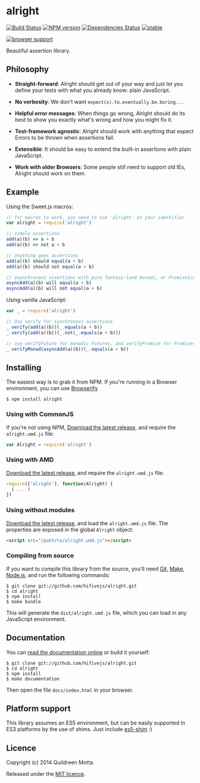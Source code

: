 alright
=======

[![Build Status](https://secure.travis-ci.org/hifivejs/alright.png?branch=master)](https://travis-ci.org/hifivejs/alright)
[![NPM version](https://badge.fury.io/js/alright.png)](http://badge.fury.io/js/alright)
[![Dependencies Status](https://david-dm.org/hifivejs/alright.png)](https://david-dm.org/hifivejs/alright)
[![stable](http://badges.github.io/stability-badges/dist/stable.svg)](http://github.com/badges/stability-badges)

[![browser support](http://ci.testling.com/hifivejs/alright.png)](http://ci.testling.com/hifivejs/alright)


Beautiful assertion library.


## Philosophy

  - **Straight-forward**: Alright should get out of your way and just let you
    define your tests with what you already know: plain JavaScript.

  - **No verbosity**: We don't want `expect(x).to.eventually.be.boring...`

  - **Helpful error messages**: When things go wrong, Alright should do its
    best to show you exactly what's wrong and how you might fix it.

  - **Test-framework agnostic**: Alright should work with anything that expect
    Errors to be thrown when assertions fail.

  - **Extensible**: It should be easy to extend the built-in assertions with
    plain JavaScript.

  - **Work with older Browsers**: Some people still need to support old IEs,
    Alright should work on them.


## Example

Using the Sweet.js macros:

```js
// for macros to work, you need to use 'alright' as your identifier
var alright = require('alright')

// simple assertions
add(a)(b) => a + b
add(a)(b) => not a + b

// anything goes assertions
add(a)(b) should equal(a + b)
add(a)(b) should not equal(a + b)

// asynchronous assertions with pure fantasy-land monads, or Promises/A+
asyncAdd(a)(b) will equal(a + b)
asyncAdd(a)(b) will not equal(a + b)
```

Using vanilla JavaScript:

```js
var _ = require('alright')

// Use verify for synchronous assertions
_.verify(add(a)(b))(_.equals(a + b))
_.verify(add(a)(b))(_.not(_.equals(a + b)))

// use verifyFuture for monadic Futures, and verifyPromise for Promises/A+
_.verifyMonad(asyncAdd(a)(b))(_.equals(a + b))
```


## Installing

The easiest way is to grab it from NPM. If you're running in a Browser
environment, you can use [Browserify][]

    $ npm install alright


### Using with CommonJS

If you're not using NPM, [Download the latest release][release], and require
the `alright.umd.js` file:

```js
var Alright = require('alright')
```


### Using with AMD

[Download the latest release][release], and require the `alright.umd.js`
file:

```js
require(['alright'], function(Alright) {
  ( ... )
})
```


### Using without modules

[Download the latest release][release], and load the `alright.umd.js`
file. The properties are exposed in the global `Alright` object:

```html
<script src="/path/to/alright.umd.js"></script>
```


### Compiling from source

If you want to compile this library from the source, you'll need [Git][],
[Make][], [Node.js][], and run the following commands:

    $ git clone git://github.com/hifivejs/alright.git
    $ cd alright
    $ npm install
    $ make bundle
    
This will generate the `dist/alright.umd.js` file, which you can load in
any JavaScript environment.

    
## Documentation

You can [read the documentation online][docs] or build it yourself:

    $ git clone git://github.com/hifivejs/alright.git
    $ cd alright
    $ npm install
    $ make documentation

Then open the file `docs/index.html` in your browser.


## Platform support

This library assumes an ES5 environment, but can be easily supported in ES3
platforms by the use of shims. Just include [es5-shim][] :)


## Licence

Copyright (c) 2014 Quildreen Motta.

Released under the [MIT licence](https://github.com/hifivejs/alright/blob/master/LICENCE).

<!-- links -->
[Fantasy Land]: https://github.com/fantasyland/fantasy-land
[Browserify]: http://browserify.org/
[Git]: http://git-scm.com/
[Make]: http://www.gnu.org/software/make/
[Node.js]: http://nodejs.org/
[es5-shim]: https://github.com/kriskowal/es5-shim
[docs]: http://alright.readthedocs.org/
<!-- [release: https://github.com/hifivejs/alright/releases/download/v$VERSION/alright-$VERSION.tar.gz] -->
[release]: https://github.com/hifivejs/alright/releases/download/v1.1.0/alright-1.1.0.tar.gz
<!-- [/release] -->
